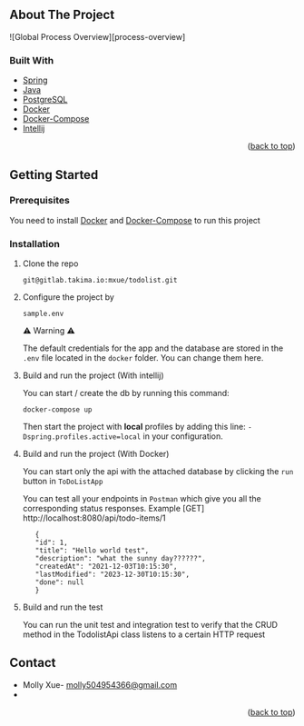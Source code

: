 ## About The Project

![Global Process Overview][process-overview]


### Built With

* [Spring](https://spring.io)
* [Java](https://www.oracle.com/java/technologies/javase/jdk19-archive-downloads.html)
* [PostgreSQL](https://www.postgresql.org/)
* [Docker](https://www.docker.com/)
* [Docker-Compose](https://docs.docker.com/compose/)
* [Intellij](https://www.jetbrains.com)

<p align="right">(<a href="#top">back to top</a>)</p>


<!-- GETTING STARTED -->

## Getting Started

### Prerequisites

You need to install [Docker](https://www.docker.com/) and [Docker-Compose](https://docs.docker.com/compose/) to run this
project

### Installation

1. Clone the repo
   ```shell
   git@gitlab.takima.io:mxue/todolist.git
   ```
2. Configure the project by 
   ```shell
   sample.env
   ```
   ⚠ Warning ⚠

   The default credentials for the app and the database are stored in the `.env` file located in the `docker` folder.
   You can change them here.


3. Build and run the project (With intellij)

   You can start / create the db by running this command:
   ```shell
   docker-compose up 
   ```

   Then start the project with **local** profiles by adding this line: `-Dspring.profiles.active=local` in your
   configuration.


4. Build and run the project (With Docker)

   You can start only the api with the attached database by clicking the `run` button in 
   `ToDoListApp`

   You can test all your endpoints in `Postman` which give you all the corresponding status responses.
   Example [GET] http://localhost:8080/api/todo-items/1

   ```
      {
      "id": 1,
      "title": "Hello world test",
      "description": "what the sunny day??????",
      "createdAt": "2021-12-03T10:15:30",
      "lastModified": "2023-12-30T10:15:30",
      "done": null
      }
   ```

5. Build and run the test

   You can run the unit test and integration test to verify that the 
   CRUD method in the TodolistApi class listens to a certain HTTP request 

## Contact

- Molly Xue- [molly504954366@gmail.com](mailto:molly504954366@gmail.com)
- 

<p align="right">(<a href="#top">back to top</a>)</p>


